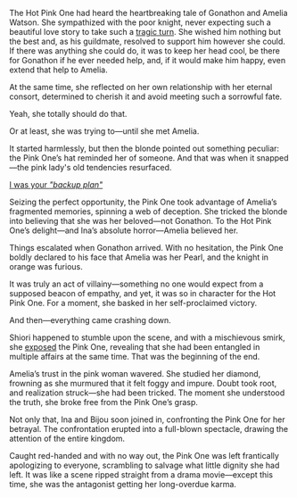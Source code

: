 <!-- title: Non-Traditional Relation -->

The Hot Pink One had heard the heartbreaking tale of Gonathon and Amelia Watson. She sympathized with the poor knight, never expecting such a beautiful love story to take such a [tragic turn](https://x.com/irys_en/status/1831979038820450676). She wished him nothing but the best and, as his guildmate, resolved to support him however she could. If there was anything she could do, it was to keep her head cool, be there for Gonathon if he ever needed help, and, if it would make him happy, even extend that help to Amelia.

At the same time, she reflected on her own relationship with her eternal consort, determined to cherish it and avoid meeting such a sorrowful fate.

Yeah, she totally should do that.

Or at least, she was trying to—until she met Amelia.

It started harmlessly, but then the blonde pointed out something peculiar: the Pink One’s hat reminded her of someone. And that was when it snapped—the pink lady's old tendencies resurfaced.

[I was your _"backup plan"_](#embed:https://www.youtube.com/live/pH9lSCrTVMY?feature=shared&t=1792)

Seizing the perfect opportunity, the Pink One took advantage of Amelia’s fragmented memories, spinning a web of deception. She tricked the blonde into believing that she was her beloved—not Gonathon. To the Hot Pink One’s delight—and Ina’s absolute horror—Amelia believed her.

Things escalated when Gonathon arrived. With no hesitation, the Pink One boldly declared to his face that Amelia was her Pearl, and the knight in orange was furious.

It was truly an act of villainy—something no one would expect from a supposed beacon of empathy, and yet, it was so in character for the Hot Pink One. For a moment, she basked in her self-proclaimed victory.

And then—everything came crashing down.

Shiori happened to stumble upon the scene, and with a mischievous smirk, she [exposed](https://www.youtube.com/live/pH9lSCrTVMY?feature=shared&t=2059) the Pink One, revealing that she had been entangled in multiple affairs at the same time. That was the beginning of the end.

Amelia’s trust in the pink woman wavered. She studied her diamond, frowning as she murmured that it felt foggy and impure. Doubt took root, and realization struck—she had been tricked. The moment she understood the truth, she broke free from the Pink One’s grasp.

Not only that, Ina and Bijou soon joined in, confronting the Pink One for her betrayal. The confrontation erupted into a full-blown spectacle, drawing the attention of the entire kingdom.

Caught red-handed and with no way out, the Pink One was left frantically apologizing to everyone, scrambling to salvage what little dignity she had left. It was like a scene ripped straight from a drama movie—except this time, she was the antagonist getting her long-overdue karma.
